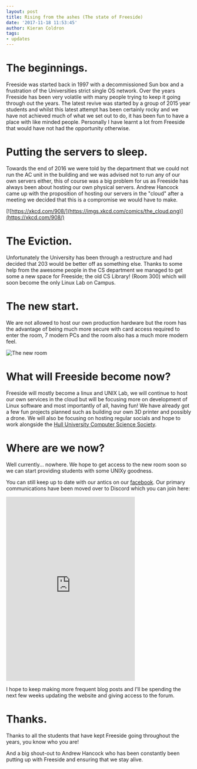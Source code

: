 ```yaml
---
layout: post
title: Rising from the ashes (The state of Freeside)
date: '2017-11-18 11:53:45'
author: Kieran Coldron
tags:
- updates
---
```


# The beginnings.

Freeside was started back in 1997 with a decommissioned Sun box and a frustration of the Universities strict single OS network. Over the years Freeside has been very volatile with many people trying to keep it going through out the years. The latest revive was started by a group of 2015 year students and whilst this latest attempt has been certainly rocky and we have not achieved much of what we set out to do, it has been fun to have a place with like minded people. Personally I have learnt a lot from Freeside that would have not had the opportunity otherwise.

# Putting the servers to sleep.
Towards the end of 2016 we were told by the department that we could not run the AC unit in the building and we was advised not to run any of our own servers either, this of course was a big problem for us as Freeside has always been about hosting our own physical servers. Andrew Hancock came up with the proposition of hosting our servers in the "cloud" after a meeting we decided that this is a compromise we would have to make.

[![https://xkcd.com/908/](https://imgs.xkcd.com/comics/the_cloud.png)](https://xkcd.com/908/)

# The Eviction.

Unfortunately the University has been through a restructure and had decided that 203 would be better off as something else. Thanks to some help from the awesome people in the CS department we managed to get some a new space for Freeside; the old CS Library! (Room 300) which will soon become the only Linux Lab on Campus.

# The new start.
We are not allowed to host our own production hardware but the room has the advantage of being much more secure with card access required to enter the room, 7 modern PCs and the room also has a much more modern feel.

![The new room](https://scontent-lht6-1.xx.fbcdn.net/v/t1.0-9/22007531_913197692165281_4143075104486123043_n.jpg?oh=a95b8c96e3c125d22211475ed747820b&oe=5AA122FB)

# What will Freeside become now?

Freeside will mostly become a linux and UNIX Lab, we will continue to host our own services in the cloud but will be focusing more on development of Linux software and most importantly of all, having fun! We have already got a few fun projects planned such as building our own 3D printer and possibly a drone. We will also be focusing on hosting regular socials and hope to work alongside the [Hull University Computer Science Society](https://www.facebook.com/hullCSS/).


# Where are we now?

Well currently... nowhere. We hope to get access to the new room soon so we can start providing students with some UNIXy goodness.

You can still keep up to date with our antics on our [facebook](https://www.facebook.com/freesideHull).
Our primary communications have been moved over to Discord which you can join here:
<iframe src="https://discordapp.com/widget?id=364428045093699594&theme=dark" width="350" height="500" allowtransparency="true" frameborder="0"></iframe>

I hope to keep making more frequent blog posts and I'll be spending the next few weeks updating the website and giving access to the forum.

# Thanks.

Thanks to all the students that have kept Freeside going throughout the years, you know who you are!

And a big shout-out to Andrew Hancock who has been constantly been putting up with Freeside and ensuring that we stay alive.
